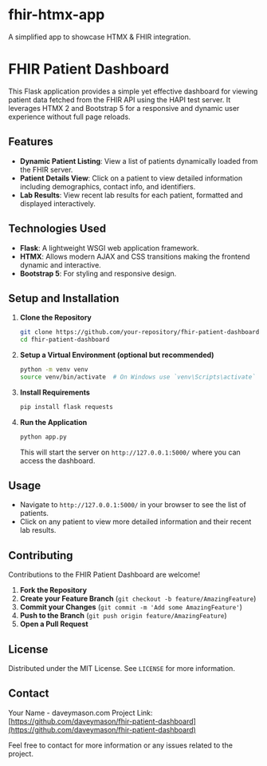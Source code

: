# fhir-htmx-app
 A simplified app to showcase HTMX & FHIR integration. 

# FHIR Patient Dashboard

This Flask application provides a simple yet effective dashboard for viewing patient data fetched from the FHIR API using the HAPI test server. It leverages HTMX 2 and Bootstrap 5 for a responsive and dynamic user experience without full page reloads.

## Features

- **Dynamic Patient Listing**: View a list of patients dynamically loaded from the FHIR server.
- **Patient Details View**: Click on a patient to view detailed information including demographics, contact info, and identifiers.
- **Lab Results**: View recent lab results for each patient, formatted and displayed interactively.

## Technologies Used

- **Flask**: A lightweight WSGI web application framework.
- **HTMX**: Allows modern AJAX and CSS transitions making the frontend dynamic and interactive.
- **Bootstrap 5**: For styling and responsive design.

## Setup and Installation

1. **Clone the Repository**

   ```bash
   git clone https://github.com/your-repository/fhir-patient-dashboard.git
   cd fhir-patient-dashboard
   ```

2. **Setup a Virtual Environment (optional but recommended)**

   ```bash
   python -m venv venv
   source venv/bin/activate  # On Windows use `venv\Scripts\activate`
   ```

3. **Install Requirements**

   ```bash
   pip install flask requests
   ```

4. **Run the Application**

   ```bash
   python app.py
   ```

   This will start the server on `http://127.0.0.1:5000/` where you can access the dashboard.

## Usage

- Navigate to `http://127.0.0.1:5000/` in your browser to see the list of patients.
- Click on any patient to view more detailed information and their recent lab results.

## Contributing

Contributions to the FHIR Patient Dashboard are welcome!

1. **Fork the Repository**
2. **Create your Feature Branch** (`git checkout -b feature/AmazingFeature`)
3. **Commit your Changes** (`git commit -m 'Add some AmazingFeature'`)
4. **Push to the Branch** (`git push origin feature/AmazingFeature`)
5. **Open a Pull Request**

## License

Distributed under the MIT License. See `LICENSE` for more information.

## Contact

Your Name - daveymason.com
Project Link: [https://github.com/daveymason/fhir-patient-dashboard](https://github.com/daveymason/fhir-patient-dashboard)

Feel free to contact for more information or any issues related to the project.
